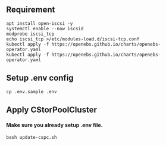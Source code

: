 ## Requirement

```
apt install open-iscsi -y
systemctl enable --now iscsid
modprobe iscsi_tcp
echo iscsi_tcp >/etc/modules-load.d/iscsi-tcp.conf
kubectl apply -f https://openebs.github.io/charts/openebs-operator.yaml
kubectl apply -f https://openebs.github.io/charts/openebs-operator.yaml
```
## Setup .env config 
```
cp .env.sample .env
```
## Apply CStorPoolCluster 
#### Make sure you already setup .env file.
```
bash update-cspc.sh
```
